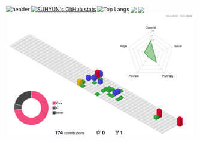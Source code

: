 ![header](https://capsule-render.vercel.app/api?type=waving&color=0:87CEFA,100:FF66CC&text=Welcome%20to%20Suhyun's%20GitHub%20😘&animation=twinkling&fontSize=35&fontAlignY=40&fontAlign=50&height=250&fontColor=FFFFFF)
[![SUHYUN's GitHub stats](https://github-readme-stats.vercel.app/api?username=agnesAqr&include_all_commits=true&theme=jolly&hide_border=true&count_private=true)](https://github.com/agnesAqr/github-readme-stats)
![Top Langs](https://github-readme-stats.vercel.app/api/top-langs/?username=agnesAqr&layout=compact)
<img align="center" style="height:180px" src="https://github-readme-stats.vercel.app/api?username='agnesAqr'" /></a>
<img align="center" style="height:180px" src="https://github-readme-stats.vercel.app/api/top-langs/?username='agnesAqr'&layout=compact" /></a>
![](./profile-3d-contrib/profile-gitblock.svg)
